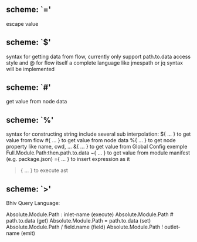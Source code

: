 ## scheme: `='
  escape value

## scheme: `$'
  syntax for getting data from flow, currently only support path.to.data access style and @ for flow itself
  a complete language like jmespath or jq syntax will be implemented

## scheme: `#'
  get value from node data

## scheme: `%'
  syntax for constructing string include several sub interpolation:
  ${ ... } to get value from flow
  #{ ... } to get value from node data
  %{ ... } to get node property like name, cwd, ...
  &{ ... } to get value from Global Config exemple Full.Module.Path:then.path.to.data
  ~{ ... } to get value from module manifest (e.g. package.json)
  ={ ... } to insert expression as it
  >{ ... } to execute ast

## scheme: `>'

Bhiv Query Language:

  Absolute.Module.Path : inlet-name   (execute)
  Absolute.Module.Path # path.to.data (get)
  Absolute.Module.Path = path.to.data (set)
  Absolute.Module.Path / field.name   (field)
  Absolute.Module.Path ! outlet-name  (emit)

